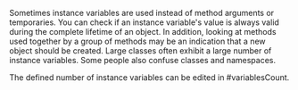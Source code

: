 Sometimes instance variables are used instead of method arguments or temporaries. You can check if an instance variable's value is always valid during the complete lifetime of an object. In addition, looking at methods used together by a group of methods may be an indication that a new object should be created. Large classes often exhibit a large number of instance variables. Some people also confuse classes and namespaces. 

The defined number of instance variables can be edited in #variablesCount.